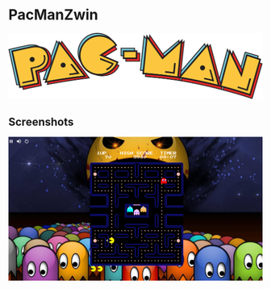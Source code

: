 # PacManZwin
![Logo](https://raw.githubusercontent.com/HamzaAboumousa/PacMan/main/pacman_logo.png)


## Screenshots

![App Screenshot](https://raw.githubusercontent.com/HamzaAboumousa/PacMan/main/Screenshot%20from%202023-07-10%2020-31-24.png)
